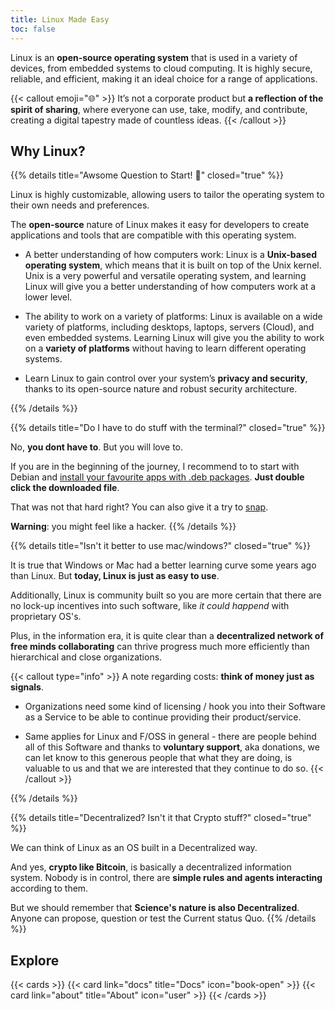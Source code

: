 ```yaml
---
title: Linux Made Easy
toc: false
---
```


Linux is an **open-source operating system** that is used in a variety of devices, from embedded systems to cloud computing. It is highly secure, reliable, and efficient, making it an ideal choice for a range of applications.

{{< callout emoji="🌐" >}}
  It’s not a corporate product but **a reflection of the spirit of sharing**, where everyone can use, take, modify, and contribute, creating a digital tapestry made of countless ideas.
{{< /callout >}}



## Why Linux?

{{% details title="Awsome Question to Start! 🚀" closed="true" %}}

Linux is highly customizable, allowing users to tailor the operating system to their own needs and preferences.

The **open-source** nature of Linux makes it easy for developers to create applications and tools that are compatible with this operating system.

* A better understanding of how computers work: Linux is a **Unix-based operating system**, which means that it is built on top of the Unix kernel. Unix is a very powerful and versatile operating system, and learning Linux will give you a better understanding of how computers work at a lower level.

* The ability to work on a variety of platforms: Linux is available on a wide variety of platforms, including desktops, laptops, servers (Cloud), and even embedded systems. Learning Linux will give you the ability to work on a **variety of platforms** without having to learn different operating systems.

* Learn Linux to gain control over your system’s **privacy and security**, thanks to its open-source nature and robust security architecture.

{{% /details %}}

{{% details title="Do I have to do stuff with the terminal?" closed="true" %}}

No, **you dont have to**. But you will love to.

If you are in the beginning of the journey, I recommend to to start with Debian and [install your favourite apps with .deb packages](https://jalcocert.github.io/Linux/docs/debian/linux_installing_apps/#ui). **Just double click the downloaded file**.

That was not that hard right? You can also give it a try to [snap](https://jalcocert.github.io/Linux/docs/debian/linux_installing_apps/#snap).

**Warning**: you might feel like a hacker.
{{% /details %}}

{{% details title="Isn't it better to use mac/windows?" closed="true" %}}

It is true that Windows or Mac had a better learning curve some years ago than Linux. But **today, Linux is just as easy to use**.

Additionally, Linux is community built so you are more certain that there are no lock-up incentives into such software, like *it could happend* with proprietary OS's.

Plus, in the information era, it is quite clear than a **decentralized network of free minds collaborating** can thrive progress much more efficiently than hierarchical and close organizations. 


{{< callout type="info" >}}
A note regarding costs: **think of money just as signals**.

* Organizations need some kind of licensing / hook you into their Software as a Service to be able to continue providing their product/service.

* Same applies for Linux and F/OSS in general - there are people behind all of this Software and thanks to **voluntary support**, aka donations, we can let know to this generous people that what they are doing, is valuable to us and that we are interested that they continue to do so.
{{< /callout >}}

{{% /details %}}



{{% details title="Decentralized? Isn't it that Crypto stuff?" closed="true" %}}

We can think of Linux as an OS built in a Decentralized way.

And yes, **crypto like Bitcoin**, is basically a decentralized information system. Nobody is in control, there are **simple rules and agents interacting** according to them.

But we should remember that **Science's nature is also Decentralized**. Anyone can propose, question or test the Current status Quo.
{{% /details %}}

## Explore

{{< cards >}}
  {{< card link="docs" title="Docs" icon="book-open" >}}
  {{< card link="about" title="About" icon="user" >}}
{{< /cards >}}